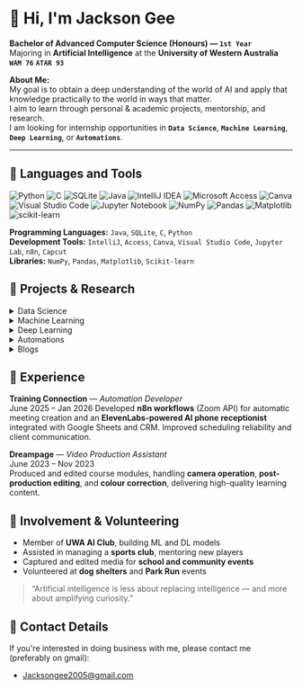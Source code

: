 # 🤖 Hi, I'm Jackson Gee 

**Bachelor of Advanced Computer Science (Honours) — `1st Year`**  
Majoring in **Artificial Intelligence** at the **University of Western Australia** **`WAM 76`** **`ATAR 93`**

**About Me:**  
My goal is to obtain a deep understanding of the world of AI and apply that knowledge practically to the world in ways that matter.  
I aim to learn through personal & academic projects, mentorship, and research.  
I am looking for internship opportunities in **`Data Science`**, **`Machine Learning`**, **`Deep Learning`**, or **`Automations`**.

---

## 🧰 Languages and Tools
![Python](https://img.shields.io/badge/python-3670A0?style=for-the-badge&logo=python&logoColor=ffdd54)
![C](https://img.shields.io/badge/c-%2300599C.svg?style=for-the-badge&logo=c&logoColor=white)
![SQLite](https://img.shields.io/badge/sqlite-%2307405e.svg?style=for-the-badge&logo=sqlite&logoColor=white)
![Java](https://img.shields.io/badge/java-%23ED8B00.svg?style=for-the-badge&logo=openjdk&logoColor=white)
![IntelliJ IDEA](https://img.shields.io/badge/IntelliJIDEA-000000.svg?style=for-the-badge&logo=intellij-idea&logoColor=white)
![Microsoft Access](https://img.shields.io/badge/Microsoft_Access-A4373A?style=for-the-badge&logo=microsoft-access&logoColor=white)
![Canva](https://img.shields.io/badge/Canva-%2300C4CC.svg?style=for-the-badge&logo=Canva&logoColor=white)
![Visual Studio Code](https://img.shields.io/badge/Visual%20Studio%20Code-0078d7.svg?style=for-the-badge&logo=visual-studio-code&logoColor=white)
![Jupyter Notebook](https://img.shields.io/badge/jupyter-%23FA0F00.svg?style=for-the-badge&logo=jupyter&logoColor=white)
![NumPy](https://img.shields.io/badge/numpy-%23013243.svg?style=for-the-badge&logo=numpy&logoColor=white)
![Pandas](https://img.shields.io/badge/pandas-%23150458.svg?style=for-the-badge&logo=pandas&logoColor=white)
![Matplotlib](https://img.shields.io/badge/Matplotlib-%23ffffff.svg?style=for-the-badge&logo=Matplotlib&logoColor=black)
![scikit-learn](https://img.shields.io/badge/scikit--learn-%23F7931E.svg?style=for-the-badge&logo=scikit-learn&logoColor=white)

**Programming Languages:** `Java`, `SQLite`, `C`, `Python`  
**Development Tools:** `IntelliJ`, `Access`, `Canva`, `Visual Studio Code`, `Jupyter Lab`, `n8n`, `Capcut`  
**Libraries:** `NumPy`, `Pandas`, `Matplotlib`, `Scikit-learn`


## 🚀 Projects & Research

<details>
  <summary>Data Science</summary>
  <ul>
    <li>
      <!-- Add your data science projects here -->
    </li>
  </ul>
</details>

<details>
  <summary>Machine Learning</summary>
  <ul>
    <li>
      <a href="https://github.com/jacksonjgee/SVM-Titanic">SVM-Titanic: Predict Titanic survival with Support Vector Machine</a>  
      Used Python, JupyterLab, Pandas, NumPy, Scikit-learn and Matplotlib to build, train, and evaluate an SVM model for the Titanic dataset (Kaggle).
    </li>
  </ul>
</details>

<details>
  <summary>Deep Learning</summary>
  <ul>
    <li>
      <!-- Add your deep learning projects here -->
    </li>
  </ul>
</details>

<details>
  <summary>Automations</summary>
  <ul>
    <li>
      <!-- Add your automation projects here -->
    </li>
  </ul>
</details>

<details>
  <summary>Blogs</summary>
  <ul>
    <li>
      <!-- Add your automation projects here -->
    </li>
  </ul>
</details>


## 💼 Experience

**Training Connection** — *Automation Developer*  
June 2025 – Jan 2026
Developed **n8n workflows** (Zoom API) for automatic meeting creation and an **ElevenLabs-powered AI phone receptionist** integrated with Google Sheets and CRM. Improved scheduling reliability and client communication.

**Dreampage** — *Video Production Assistant*  
June 2023 – Nov 2023  
Produced and edited course modules, handling **camera operation**, **post-production editing**, and **colour correction**, delivering high-quality learning content.


## 🌱 Involvement & Volunteering

- Member of **UWA AI Club**, building ML and DL models  
- Assisted in managing a **sports club**, mentoring new players  
- Captured and edited media for **school and community events**  
- Volunteered at **dog shelters** and **Park Run** events  


> “Artificial intelligence is less about replacing intelligence — and more about amplifying curiosity.”

## 📲 Contact Details
If you're interested in doing business with me, please contact me (preferably on gmail):
- Jacksongee2005@gmail.com
